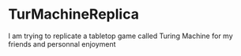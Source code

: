 # TurMachineReplica
I am trying to replicate a tabletop game called Turing Machine for my friends and personnal enjoyment
